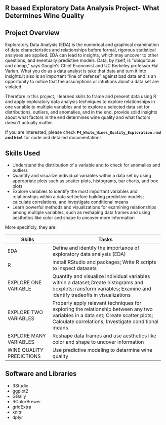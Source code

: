## R based Exploratory Data Analysis Project- What Determines Wine Quality

## Project Overview
Exploratory Data Analysis (EDA) is the numerical and graphical examination of data characteristics and relationships before formal, rigorous statistical analyses are applied. EDA can lead to insights, which may uncover to other questions, and eventually predictive models. Data, by itself, is "ubiquitous and cheap," says Google's Chief Economist and UC Berkeley professor Hal Varian. What you do as a data analyst is take that data and turn it into insights.It also is an important “line of defense” against bad data and is an opportunity to notice that the assumptions or intuitions about a data set are violated.

Therefore in this project, I learned skills to frame and present data using R and apply exploratory data analysis techniques to explore relationships in one variable to multiple variables and to explore a selected data set for distributions, outliers, and anomalies, and in the end, provide solid insights about what factors in the end determines wine quality and what factors doesn't actually matter.   

If you are interested, please check **`P4_White_Wines_Quality_Exploration.rmd` and `html`** for code and detailed documentation!

## Skills Used
- Understand the distribution of a variable and to check for anomalies and outliers
- Quantify and visualize individual variables within a data set by using appropriate plots such as scatter plots, histograms, bar charts, and box plots
- Explore variables to identify the most important variables and relationships within a data set before building predictive models; calculate correlations, and investigate conditional means
- Learn powerful methods and visualizations for examining relationships among multiple variables, such as reshaping data frames and using aesthetics like color and shape to uncover more information

More specificly, they are:   

Skills | Tasks
--- | ---
EDA | Define and identify the importance of exploratory data analysis (EDA)
R |Install RStudio and packages; Write R scripts to inspect datasets
EXPLORE ONE VARIABLE | Quantify and visualize individual variables within a dataset;Create histograms and boxplots; ransform variables; Examine and identify tradeoffs in visualizations
EXPLORE TWO VARIABLES | Properly apply relevant techniques for exploring the relationship between any two variables in a data set; Create scatter plots; Calculate correlations; Investigate conditional means
EXPLORE MANY VARIABLES | Reshape data frames and use aesthetics like color and shape to uncover information
WINE QUALITY PREDICTIONS | Use predictive modeling to determine wine quality

## Software and Libraries
- RStudio
- ggplot2
- GGally
- RColorBrewer
- gridExtra
- knitr
- dplyr




